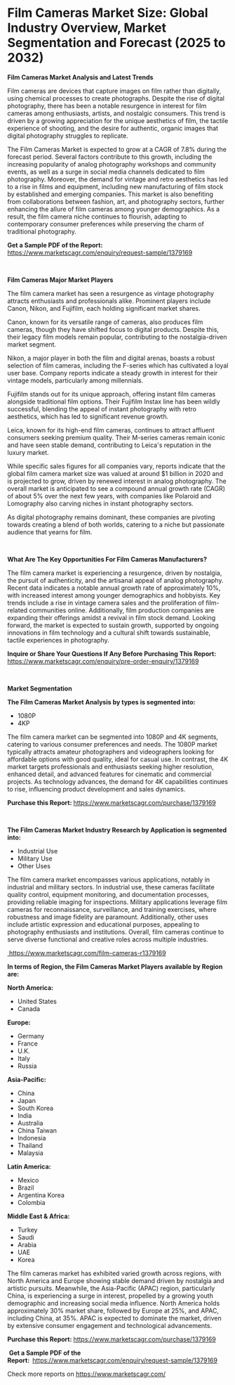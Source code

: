 <p><h1>Film Cameras Market Size: Global Industry Overview, Market Segmentation and Forecast (2025 to 2032)</h1></p><p><strong>Film Cameras Market Analysis and Latest Trends</strong></p>
<p><p>Film cameras are devices that capture images on film rather than digitally, using chemical processes to create photographs. Despite the rise of digital photography, there has been a notable resurgence in interest for film cameras among enthusiasts, artists, and nostalgic consumers. This trend is driven by a growing appreciation for the unique aesthetics of film, the tactile experience of shooting, and the desire for authentic, organic images that digital photography struggles to replicate.</p><p>The Film Cameras Market is expected to grow at a CAGR of 7.8% during the forecast period. Several factors contribute to this growth, including the increasing popularity of analog photography workshops and community events, as well as a surge in social media channels dedicated to film photography. Moreover, the demand for vintage and retro aesthetics has led to a rise in films and equipment, including new manufacturing of film stock by established and emerging companies. This market is also benefiting from collaborations between fashion, art, and photography sectors, further enhancing the allure of film cameras among younger demographics. As a result, the film camera niche continues to flourish, adapting to contemporary consumer preferences while preserving the charm of traditional photography.</p></p>
<p><strong>Get a Sample PDF of the Report:&nbsp;</strong> <a href="https://www.marketscagr.com/enquiry/request-sample/1379169?utm_campaign=3562&utm_medium=2&utm_source=Github&utm_content=ia&utm_term=04042025&utm_id=film-cameras">https://www.marketscagr.com/enquiry/request-sample/1379169</a></p>
<p>&nbsp;</p>
<p><strong>Film Cameras Major Market Players</strong></p>
<p><p>The film camera market has seen a resurgence as vintage photography attracts enthusiasts and professionals alike. Prominent players include Canon, Nikon, and Fujifilm, each holding significant market shares. </p><p>Canon, known for its versatile range of cameras, also produces film cameras, though they have shifted focus to digital products. Despite this, their legacy film models remain popular, contributing to the nostalgia-driven market segment. </p><p>Nikon, a major player in both the film and digital arenas, boasts a robust selection of film cameras, including the F-series which has cultivated a loyal user base. Company reports indicate a steady growth in interest for their vintage models, particularly among millennials.</p><p>Fujifilm stands out for its unique approach, offering instant film cameras alongside traditional film options. Their Fujifilm Instax line has been wildly successful, blending the appeal of instant photography with retro aesthetics, which has led to significant revenue growth. </p><p>Leica, known for its high-end film cameras, continues to attract affluent consumers seeking premium quality. Their M-series cameras remain iconic and have seen stable demand, contributing to Leica's reputation in the luxury market.</p><p>While specific sales figures for all companies vary, reports indicate that the global film camera market size was valued at around $1 billion in 2020 and is projected to grow, driven by renewed interest in analog photography. The overall market is anticipated to see a compound annual growth rate (CAGR) of about 5% over the next few years, with companies like Polaroid and Lomography also carving niches in instant photography sectors. </p><p>As digital photography remains dominant, these companies are pivoting towards creating a blend of both worlds, catering to a niche but passionate audience that yearns for film.</p></p>
<p>&nbsp;</p>
<p><strong>What Are The Key Opportunities For Film Cameras Manufacturers?</strong></p>
<p><p>The film camera market is experiencing a resurgence, driven by nostalgia, the pursuit of authenticity, and the artisanal appeal of analog photography. Recent data indicates a notable annual growth rate of approximately 10%, with increased interest among younger demographics and hobbyists. Key trends include a rise in vintage camera sales and the proliferation of film-related communities online. Additionally, film production companies are expanding their offerings amidst a revival in film stock demand. Looking forward, the market is expected to sustain growth, supported by ongoing innovations in film technology and a cultural shift towards sustainable, tactile experiences in photography.</p></p>
<p><strong>Inquire or Share Your Questions If Any Before Purchasing This Report:</strong> <a href="https://www.marketscagr.com/enquiry/pre-order-enquiry/1379169?utm_campaign=3562&utm_medium=2&utm_source=Github&utm_content=ia&utm_term=04042025&utm_id=film-cameras">https://www.marketscagr.com/enquiry/pre-order-enquiry/1379169</a></p>
<p>&nbsp;</p>
<p><strong>Market Segmentation</strong></p>
<p><strong>The Film Cameras Market Analysis by types is segmented into:</strong></p>
<p><ul><li>1080P</li><li>4KP</li></ul></p>
<p><p>The film camera market can be segmented into 1080P and 4K segments, catering to various consumer preferences and needs. The 1080P market typically attracts amateur photographers and videographers looking for affordable options with good quality, ideal for casual use. In contrast, the 4K market targets professionals and enthusiasts seeking higher resolution, enhanced detail, and advanced features for cinematic and commercial projects. As technology advances, the demand for 4K capabilities continues to rise, influencing product development and sales dynamics.</p></p>
<p><strong>Purchase this Report:&nbsp;</strong><a href="https://www.marketscagr.com/purchase/1379169?utm_campaign=3562&utm_medium=2&utm_source=Github&utm_content=ia&utm_term=04042025&utm_id=film-cameras">https://www.marketscagr.com/purchase/1379169</a></p>
<p>&nbsp;</p>
<p><strong>The Film Cameras Market Industry Research by Application is segmented into:</strong></p>
<p><ul><li>Industrial Use</li><li>Military Use</li><li>Other Uses</li></ul></p>
<p><p>The film camera market encompasses various applications, notably in industrial and military sectors. In industrial use, these cameras facilitate quality control, equipment monitoring, and documentation processes, providing reliable imaging for inspections. Military applications leverage film cameras for reconnaissance, surveillance, and training exercises, where robustness and image fidelity are paramount. Additionally, other uses include artistic expression and educational purposes, appealing to photography enthusiasts and institutions. Overall, film cameras continue to serve diverse functional and creative roles across multiple industries.</p></p>
<p><a href="https://www.marketscagr.com/film-cameras-r1379169?utm_campaign=3562&utm_medium=2&utm_source=Github&utm_content=ia&utm_term=04042025&utm_id=film-cameras">&nbsp;https://www.marketscagr.com/film-cameras-r1379169</a></p>
<p><strong>In terms of Region, the Film Cameras Market Players available by Region are:</strong></p>
<p>
    <p> <strong> North America: </strong>
        <ul>
            <li>United States</li>
            <li>Canada</li>
        </ul>
        </p> 
    <p> <strong> Europe: </strong>
        <ul>
            <li>Germany</li>
            <li>France</li>
            <li>U.K.</li>
            <li>Italy</li>
            <li>Russia</li>
        </ul>
        </p> 
    <p> <strong> Asia-Pacific: </strong>
        <ul>
            <li>China</li>
            <li>Japan</li>
            <li>South Korea</li>
            <li>India</li>
            <li>Australia</li>
            <li>China Taiwan</li>
            <li>Indonesia</li>
            <li>Thailand</li>
            <li>Malaysia</li>
        </ul>
        </p> 
    <p> <strong> Latin America: </strong>
        <ul>
            <li>Mexico</li>
            <li>Brazil</li>
            <li>Argentina Korea</li>
            <li>Colombia</li>
        </ul>
        </p> 
    <p> <strong> Middle East & Africa: </strong>
        <ul>
            <li>Turkey</li>
            <li>Saudi</li>
            <li>Arabia</li>
            <li>UAE</li>
            <li>Korea</li>
        </ul>
    </p>
    </p>
<p><p>The film cameras market has exhibited varied growth across regions, with North America and Europe showing stable demand driven by nostalgia and artistic pursuits. Meanwhile, the Asia-Pacific (APAC) region, particularly China, is experiencing a surge in interest, propelled by a growing youth demographic and increasing social media influence. North America holds approximately 30% market share, followed by Europe at 25%, and APAC, including China, at 35%. APAC is expected to dominate the market, driven by extensive consumer engagement and technological advancements.</p></p>
<p><strong>Purchase this Report: </strong><a href="https://www.marketscagr.com/purchase/1379169?utm_campaign=3562&utm_medium=2&utm_source=Github&utm_content=ia&utm_term=04042025&utm_id=film-cameras">https://www.marketscagr.com/purchase/1379169</a></p>
<p>&nbsp;<strong>Get a Sample PDF of the Report:&nbsp;&nbsp;</strong><a href="https://www.marketscagr.com/enquiry/request-sample/1379169?utm_campaign=3562&utm_medium=2&utm_source=Github&utm_content=ia&utm_term=04042025&utm_id=film-cameras">https://www.marketscagr.com/enquiry/request-sample/1379169</a></p>
<p><strong></strong></p>
<p>Check more reports on <a href="https://www.marketscagr.com/?utm_campaign=3562&utm_medium=2&utm_source=Github&utm_content=ia&utm_term=04042025&utm_id=film-cameras">https://www.marketscagr.com/</a></p>